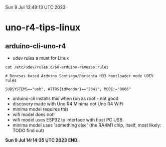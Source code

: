 Sun  9 Jul 13:49:13 UTC 2023


# uno-r4-tips-linux

## arduino-cli-uno-r4

 * udev rules a must for Linux

```
cat /etc/udev/rules.d/60-arduino-renesas.rules 

# Renesas based Arduino Santiago/Portenta H33 bootloader mode UDEV rules

SUBSYSTEMS=="usb", ATTRS{idVendor}=="2341", MODE:="0666"
```

 * arduino-cli installs this when run as root - not good
 * discovery made with Uno R4 Minima not Uno R4 WiFi
 * minima model requires this
 * wifi model does not!
 * wifi model uses ESP32 to interface with host PC USB
 * minima model uses 'something else' (the RA4M1 chip, itself, most likely: TODO find out)

**Sun  9 Jul 14:14:35 UTC 2023**
**END.**
